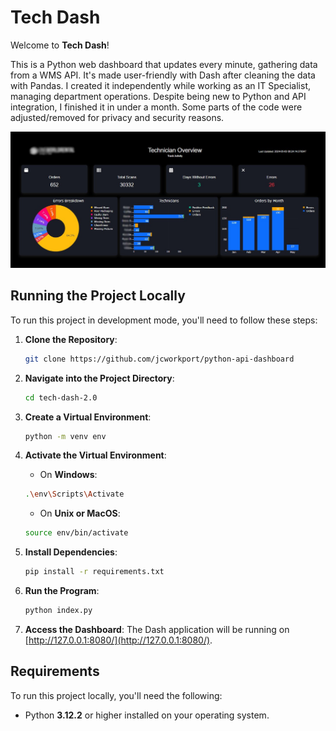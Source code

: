 # Tech Dash

Welcome to **Tech Dash**!

This is a Python web dashboard that updates every minute, gathering data from a WMS API. It's made user-friendly with Dash after cleaning the data with Pandas. I created it independently while working as an IT Specialist, managing department operations. Despite being new to Python and API integration, I finished it in under a month. Some parts of the code were adjusted/removed for privacy and security reasons.

![Image](https://github.com/jcworkport/python-api-dashboard/raw/main/tech-dash.jpg)

## Running the Project Locally

To run this project in development mode, you'll need to follow these steps:

1. **Clone the Repository**: 
    ```bash
    git clone https://github.com/jcworkport/python-api-dashboard
    ```

2. **Navigate into the Project Directory**: 
    ```bash
    cd tech-dash-2.0
    ```

3. **Create a Virtual Environment**: 
    ```bash
    python -m venv env
    ```

4. **Activate the Virtual Environment**:
    - On **Windows**:
    ```bash
    .\env\Scripts\Activate
    ```
    - On **Unix or MacOS**:
    ```bash
    source env/bin/activate
    ```

5. **Install Dependencies**:
    ```bash
    pip install -r requirements.txt
    ```

6. **Run the Program**:
    ```bash
    python index.py
    ```

7. **Access the Dashboard**:
    The Dash application will be running on [http://127.0.0.1:8080/](http://127.0.0.1:8080/).

## Requirements

To run this project locally, you'll need the following:

- Python **3.12.2** or higher installed on your operating system.

